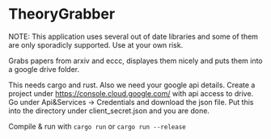 TheoryGrabber
==========================
NOTE: This application uses several out of date libraries and some of them are only sporadicly supported. Use at your own risk.


Grabs papers from arxiv and eccc, displayes them nicely and puts them into a google drive folder.

This needs cargo and rust. Also we need your google api details. Create a project under https://console.cloud.google.com/ with api access to drive. Go under Api&Services -> Credentials and download the json file. Put this into the directory under client_secret.json and you are done.

Compile & run with `cargo run` or `cargo run --release`
